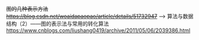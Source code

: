 
~~图的几种表示方法 https://blog.csdn.net/woaidapaopao/article/details/51732947~~  -->  算法与数据结构（2）——图的表示法与常用的转化算法 https://www.cnblogs.com/liushang0419/archive/2011/05/06/2039386.html
